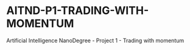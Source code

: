 # AITND-P1-TRADING-WITH-MOMENTUM
Artificial Intelligence NanoDegree - Project 1 - Trading with momentum

